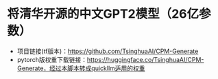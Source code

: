 # 将清华开源的中文GPT2模型（26亿参数）
- 项目链接(tf版本)：https://github.com/TsinghuaAI/CPM-Generate
- pytorch版权重下载链接：https://huggingface.co/TsinghuaAI/CPM-Generate，经过本脚本转成quickllm适用的权重

